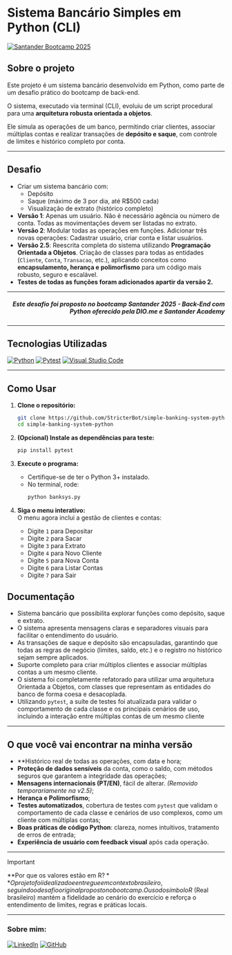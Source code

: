 # Sistema Bancário Simples em Python (CLI)
[![Santander Bootcamp 2025](https://img.shields.io/badge/Santander%20Bootcamp%202025-Backend%20com%20Python-red?style=for-the-badge)](https://www.dio.me/)

## Sobre o projeto

Este projeto é um sistema bancário desenvolvido em Python, como parte de um desafio prático do bootcamp de back-end.

O sistema, executado via terminal (CLI), evoluiu de um script procedural para uma **arquitetura robusta orientada a objetos**. 

Ele simula as operações de um banco, permitindo criar clientes, associar múltiplas contas e realizar transações de **depósito e saque**, com controle de limites e histórico completo por conta.

---

## Desafio

- Criar um sistema bancário com:
    - Depósito
    - Saque (máximo de 3 por dia, até R$500 cada)
    - Visualização de extrato (histórico completo)
- **Versão 1**: Apenas um usuário. Não é necessário agência ou número de conta. Todas as movimentações devem ser listadas no extrato.
- **Versão 2**: Modular todas as operações em funções. Adicionar três novas operações: Cadastrar usuário, criar conta e listar usuários.
- **Versão 2.5**: Reescrita completa do sistema utilizando **Programação Orientada a Objetos**. Criação de classes para todas as entidades (`Cliente`, `Conta`, `Transacao`, etc.), aplicando conceitos como **encapsulamento, herança e polimorfismo** para um código mais robusto, seguro e escalável.
- **Testes de todas as funções foram adicionados apartir da versão 2.**

---

<h5 align="right">
<i><span> Este desafio foi proposto no bootcamp Santander 2025 - Back-End com Python oferecido pela DIO.me e Santander Academy</span>
</h5></i>

---

## Tecnologias Utilizadas

[![Python](https://custom-icon-badges.demolab.com/badge/-Python-3776AB?logo=python&logoColor=white&style=flat-square)](https://python.org/)
[![Pytest](https://custom-icon-badges.demolab.com/badge/-Pytest-0A9B71?logo=pytest&logoColor=white&style=flat-square)](https://pytest.org/)
[![Visual Studio Code](https://custom-icon-badges.demolab.com/badge/-VS%20Code-007ACC?logo=visualstudiocode&logoColor=white&style=flat-square)](https://code.visualstudio.com/)

---

## Como Usar
1. **Clone o repositório:**
    ```bash
    git clone https://github.com/StricterBot/simple-banking-system-python.git
    cd simple-banking-system-python
    ```

2.  **(Opcional) Instale as dependências para teste:**
    ```bash
    pip install pytest
    ```

3.  **Execute o programa:**
    - Certifique-se de ter o Python 3+ instalado.
    - No terminal, rode:
        ```bash
        python banksys.py
        ```
4.  **Siga o menu interativo:**<br>
    O menu agora inclui a gestão de clientes e contas:
    - Digite `1` para Depositar
    - Digite `2` para Sacar
    - Digite `3` para Extrato
    - Digite `4` para Novo Cliente
    - Digite `5` para Nova Conta
    - Digite `6` para Listar Contas
    - Digite `7` para Sair

## Documentação

- Sistema bancário que possibilita explorar funções como depósito, saque e extrato.
- O sistema apresenta mensagens claras e separadores visuais para facilitar o entendimento do usuário.
- As transações de saque e depósito são encapsuladas, garantindo que todas as regras de negócio (limites, saldo, etc.) e o registro no histórico sejam sempre aplicados.
- Suporte completo para criar múltiplos clientes e associar múltiplas contas a um mesmo cliente.
- O sistema foi completamente refatorado para utilizar uma arquitetura Orientada a Objetos, com classes que representam as entidades do banco de forma coesa e desacoplada.
- Utilizando `pytest`, a suíte de testes foi atualizada para validar o comportamento de cada classe e os principais cenários de uso, incluindo a interação entre múltiplas contas de um mesmo cliente

---

## O que você vai encontrar na minha versão

- **Histórico real de todas as operações, com data e hora;
- **Proteção de dados sensíveis** da conta, como o saldo, com métodos seguros que garantem a integridade das operações;
- **Mensagens internacionais (PT/EN)**, fácil de alterar. *(Removido temporariamente na v2.5)*;
- **Herança e Polimorfismo**;
- **Testes automatizados**, cobertura de testes com `pytest` que validam o comportamento de cada classe e cenários de uso complexos, como um cliente com múltiplas contas;
- **Boas práticas de código Python**: clareza, nomes intuitivos, tratamento de erros de entrada;
- **Experiência de usuário com feedback visual** após cada operação.

---

> [!IMPORTANT] 
> **Por que os valores estão em R$?**  
> O projeto foi idealizado e entregue em contexto brasileiro, seguindo o desafio original proposto no bootcamp.  
> O uso do símbolo R$ (Real brasileiro) mantém a fidelidade ao cenário do exercício e reforça o entendimento de limites, regras e práticas locais.

---
### Sobre mim:
[![LinkedIn](https://custom-icon-badges.demolab.com/badge/LinkedIn-0A66C2?logo=linkedin-white&logoColor=fff)](https://www.linkedin.com/in/victor-moreira-4210b9358/)
[![GitHub](https://custom-icon-badges.demolab.com/badge/GitHub-181717?logo=github&logoColor=fff)](https://github.com/StricterBot)
